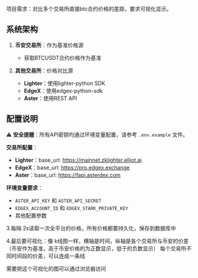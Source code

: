 项目需求：对比多个交易所直接btc合约价格的差距，要求可视化显示。

## 系统架构

1. **币安交易所**：作为基准价格源
   - 获取BTCUSDT合约价格作为基准

2. **其他交易所**：价格对比源
   - **Lighter**：使用lighter-python SDK
   - **EdgeX**：使用edgex-python-sdk  
   - **Aster**：使用REST API

## 配置说明

⚠️ **安全提醒**：所有API密钥均通过环境变量配置，请参考 `.env.example` 文件。

**交易所配置**：
- **Lighter**：base_url: https://mainnet.zklighter.elliot.ai
- **EdgeX**：base_url: https://pro.edgex.exchange  
- **Aster**：base_url: https://fapi.asterdex.com

**环境变量要求**：
- `ASTER_API_KEY` 和 `ASTER_API_SECRET`
- `EDGEX_ACCOUNT_ID` 和 `EDGEX_STARK_PRIVATE_KEY`
- 其他配置参数

3.每隔 2s读取一次全平台的价格，所有价格都要持久化，保存到数据库中

4.最后要可视化：像 k线图一样，横轴是时间，纵轴是各个交易所与币安的价差（币安作为基准，高于币安价格的为正数显示，低于的负数显示）
每个交易所不同时间段的价差，可以连成一条线

需要把这个可视化的图可以通过浏览器访问